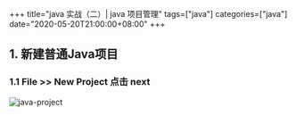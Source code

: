 +++
title="java 实战（二）| java 项目管理"
tags=["java"]
categories=["java"]
date="2020-05-20T21:00:00+08:00"
+++

## 1. 新建普通Java项目
### 1.1 File >> New Project 点击 next
![java-project](/assets/java-project.png)